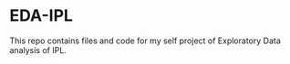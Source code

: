 # EDA-IPL

This repo contains files and code for my self project of Exploratory Data analysis of IPL.
